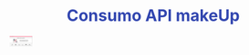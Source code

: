   # <div align="center"><span style="color: #3347B0">Consumo API makeUp</span></div>
   <img src="./img/principal.png" align="left" width="40" align="center"/>